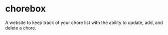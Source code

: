 # chorebox
A website to keep track of your chore list with the ability to update, add, and delete a chore.
